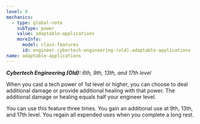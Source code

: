 ```yaml
---
level: 9
mechanics:
  - type: global-note
    subType: power
    value: adaptable-applications
    moreInfo:
      model: class-features
      id: engineer.cybertech-engineering-(old).adaptable-applications
name: adaptable-applications
---
```

_**Cybertech Engineering (Old):** 6th, 9th, 13th, and 17th level_
When you cast a tech power of 1st level or higher, you can choose to deal additional damage or provide additional healing with that power. The additional damage or healing equals half your engineer level.
You can use this feature three times. You gain an additional use at 9th, 13th, and 17th level. You regain all expended uses when you complete a long rest.